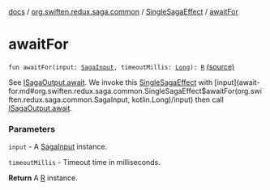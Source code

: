 [docs](../../index.md) / [org.swiften.redux.saga.common](../index.md) / [SingleSagaEffect](index.md) / [awaitFor](./await-for.md)

# awaitFor

`fun awaitFor(input: `[`SagaInput`](../-saga-input/index.md)`, timeoutMillis: `[`Long`](https://kotlinlang.org/api/latest/jvm/stdlib/kotlin/-long/index.html)`): `[`R`](index.md#R) [(source)](https://github.com/protoman92/KotlinRedux/tree/master/common/common-saga/src/main/kotlin/org/swiften/redux/saga/common/CommonSaga.kt#L272)

See [ISagaOutput.await](../../org.swiften.redux.core/-i-async-job/await.md). We invoke this [SingleSagaEffect](index.md) with [input](await-for.md#org.swiften.redux.saga.common.SingleSagaEffect$awaitFor(org.swiften.redux.saga.common.SagaInput, kotlin.Long)/input) then call
[ISagaOutput.await](../../org.swiften.redux.core/-i-async-job/await.md).

### Parameters

`input` - A [SagaInput](../-saga-input/index.md) instance.

`timeoutMillis` - Timeout time in milliseconds.

**Return**
A [R](index.md#R) instance.

